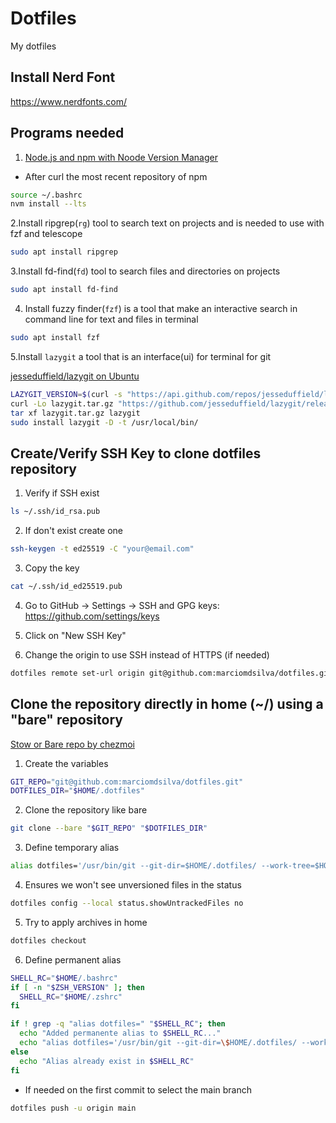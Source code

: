 # Dotfiles

My dotfiles

## Install Nerd Font

<https://www.nerdfonts.com/>

## Programs needed

1. [Node.js and npm with Noode Version Manager](https://github.com/nvm-sh/nvm?tab=readme-ov-file)

- After curl the most recent repository of npm

```sh
source ~/.bashrc
nvm install --lts
```

2.Install ripgrep(`rg`) tool to search text on projects and is needed to use with fzf and telescope

```sh
sudo apt install ripgrep
```

3.Install fd-find(`fd`) tool to search files and directories on projects

```sh
sudo apt install fd-find
```

4. Install fuzzy finder(`fzf`) is a tool that make an interactive search in command line for text and files in terminal

```sh
sudo apt install fzf
```

5.Install `lazygit` a tool that is an interface(ui) for terminal for git

[jesseduffield/lazygit on Ubuntu](https://github.com/jesseduffield/lazygit?tab=readme-ov-file#debian-and-ubuntu)

```sh
LAZYGIT_VERSION=$(curl -s "https://api.github.com/repos/jesseduffield/lazygit/releases/latest" | \grep -Po '"tag_name": *"v\K[^"]*')
curl -Lo lazygit.tar.gz "https://github.com/jesseduffield/lazygit/releases/download/v${LAZYGIT_VERSION}/lazygit_${LAZYGIT_VERSION}_Linux_x86_64.tar.gz"
tar xf lazygit.tar.gz lazygit
sudo install lazygit -D -t /usr/local/bin/
```

## Create/Verify SSH Key to clone dotfiles repository

1. Verify if SSH exist

```bash
ls ~/.ssh/id_rsa.pub
```

2. If don't exist create one

```sh
ssh-keygen -t ed25519 -C "your@email.com"
```

3. Copy the key

```sh
cat ~/.ssh/id_ed25519.pub
```

4. Go to GitHub → Settings → SSH and GPG keys: <https://github.com/settings/keys>

5. Click on "New SSH Key"

6. Change the origin to use SSH instead of HTTPS (if needed)

```sh
dotfiles remote set-url origin git@github.com:marciomdsilva/dotfiles.git
```

## Clone the repository directly in home (~/) using a "bare" repository

[Stow or Bare repo by chezmoi](https://www.atlassian.com/git/tutorials/dotfiles)

1. Create the variables

```sh
GIT_REPO="git@github.com:marciomdsilva/dotfiles.git"
DOTFILES_DIR="$HOME/.dotfiles"
```

2. Clone the repository like bare

```sh
git clone --bare "$GIT_REPO" "$DOTFILES_DIR"
```

3. Define temporary alias

```sh
alias dotfiles='/usr/bin/git --git-dir=$HOME/.dotfiles/ --work-tree=$HOME'
```

4. Ensures we won't see unversioned files in the status

```sh
dotfiles config --local status.showUntrackedFiles no
```

5. Try to apply archives in home

```sh
dotfiles checkout
```

6. Define permanent alias

```sh
SHELL_RC="$HOME/.bashrc"
if [ -n "$ZSH_VERSION" ]; then
  SHELL_RC="$HOME/.zshrc"
fi

if ! grep -q "alias dotfiles=" "$SHELL_RC"; then
  echo "Added permanente alias to $SHELL_RC..."
  echo "alias dotfiles='/usr/bin/git --git-dir=\$HOME/.dotfiles/ --work-tree=\$HOME'" >> "$SHELL_RC"
else
  echo "Alias already exist in $SHELL_RC"
fi
```

- If needed on the first commit to select the main branch

```sh
dotfiles push -u origin main
```
